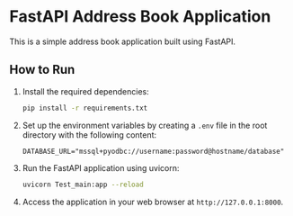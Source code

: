 # FastAPI Address Book Application

This is a simple address book application built using FastAPI.

## How to Run

1. Install the required dependencies:
    ```bash
    pip install -r requirements.txt
    ```


2. Set up the environment variables by creating a `.env` file in the root directory with the following content:
    ```
    DATABASE_URL="mssql+pyodbc://username:password@hostname/database"
    ```

3. Run the FastAPI application using uvicorn:
    ```bash
    uvicorn Test_main:app --reload
    ```

4. Access the application in your web browser at `http://127.0.0.1:8000`.
